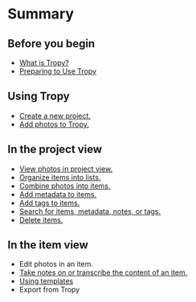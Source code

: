 # Summary

## Before you begin

* [What is Tropy?](README.md#tropy)
* [Preparing to Use Tropy](README.md#prepare)

## Using Tropy

* [Create a new project.](/using_tropy/create_project.md)
* [Add photos to Tropy.](/using_tropy/add_files.md)

## In the project view

* [View photos in project view.](/using_tropy/project_view/view_photos.md)
* [Organize items into lists.](/using_tropy/project_view/lists.md)
* [Combine photos into items.](/using_tropy/project_view/combine_photos.md)
* [Add metadata to items.](/using_tropy/project_view/add_metadata.md)
* [Add tags to items.](/using_tropy/project_view/tags.md)
* [Search for items, metadata, notes, or tags.](/using_tropy/project_view/search.md)
* [Delete items.](/using_tropy/project_view/delete_photos.md)

## In the item view

* Edit photos in an item.
* [Take notes on or transcribe the content of an item.](/using_tropy/item_view/notes.md)
* [Using templates](using_tropy/item_view/using-templates.md)
* Export from Tropy

